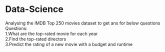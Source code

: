 # Data-Science

Analysing the IMDB Top 250 movies dataset to get ans for below questions<br>
 Questions:<br>
       1.What are the top-rated movie for each year<br>
       2.Find the top-rated directors<br>
       3.Predict the rating of a new movie with a budget and runtime<br>
